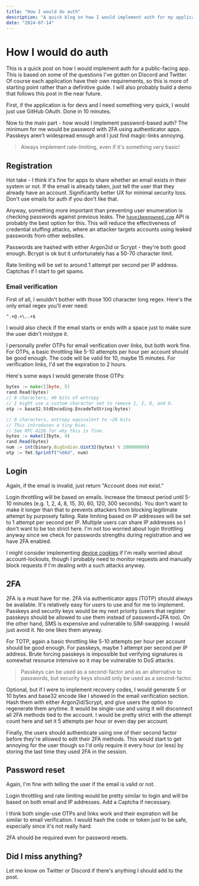 ```yaml
---
title: "How I would do auth"
description: "A quick blog on how I would implement auth for my applications."
date: "2024-07-14"
---
```


# How I would do auth

This is a quick post on how I would implement auth for a public-facing app. This is based on some of the questions I've gotten on Discord and Twitter. Of course each application have their own requirements, so this is more of starting point rather than a definitive guide. I will also probably build a demo that follows this post in the near future.

First, if the application is for devs and I need something very quick, I would just use GitHub OAuth. Done in 10 minutes.

Now to the main part - how would I implement password-based auth? The minimum for me would be password with 2FA using authenticator apps. Passkeys aren't widespread enough and I just find magic-links annoying.

> Always implement rate-limiting, even if it's something very basic!

## Registration

Hot take - I think it's fine for apps to share whether an email exists in their system or not. If the email is already taken, just tell the user that they already have an account. Significantly better UX for minimal security loss. Don't use emails for auth if you don't like that.

Anyway, something more important than preventing user enumeration is checking passwords against previous leaks. The [`haveibeenpwned.com`](https://haveibeenpwned.com) API is probably the best option for this. This will reduce the effectiveness of credential stuffing attacks, where an attacker targets accounts using leaked passwords from other websites.

Passwords are hashed with either Argon2id or Scrypt - they're both good enough. Bcrypt is ok but it unfortunately has a 50-70 character limit.

Rate limiting will be set to around 1 attempt per second per IP address. Captchas if I start to get spams.

### Email verification

First of all, I wouldn't bother with those 100 character long regex. Here's the only email regex you'll ever need:

```
^.+@.+\..+$
```

I would also check if the email starts or ends with a space just to make sure the user didn't mistype it.

I personally prefer OTPs for email verification over links, but both work fine. For OTPs, a basic throttling like 5-10 attempts per hour per account should be good enough. The code will be valid for 10, maybe 15 minutes. For verification links, I'd set the expiration to 2 hours.

Here's some ways I would generate those OTPs:

```go
bytes := make([]byte, 5)
rand.Read(bytes)
// 8 characters, 40 bits of entropy
// I might use a custom character set to remove 1, I, 0, and O.
otp := base32.StdEncoding.EncodeToString(bytes)
```

```ts
// 8 characters, entropy equivalent to ~26 bits
// This introduces a tiny bias.
// See RFC 4226 for why this is fine.
bytes := make([]byte, 4)
rand.Read(bytes)
num := int(binary.BigEndian.Uint32(bytes) % 100000000)
otp := fmt.Sprintf("%08d", num)
```

## Login

Again, if the email is invalid, just return "Account does not exist."

Login throttling will be based on emails. Increase the timeout period until 5-10 minutes (e.g. 1, 2, 4, 8, 15, 30, 60, 120, 300 seconds). You don't want to make it longer than that to prevents attackers from blocking legitimate attempt by purposely failing. Rate limiting based on IP addresses will be set to 1 attempt per second per IP. Multiple users can share IP addresses so I don't want to be too strict here. I'm not too worried about login throttling anyway since we check for passwords strengths during registration and we have 2FA enabled.

I might consider implementing [device cookies](https://owasp.org/www-community/Slow_Down_Online_Guessing_Attacks_with_Device_Cookies) if I'm really worried about account-lockouts, though I probably need to monitor requests and manually block requests if I'm dealing with a such attacks anyway.

## 2FA

2FA is a must have for me. 2FA via authenticator apps (TOTP) should always be available. It's relatively easy for users to use and for me to implement. Passkeys and security keys would be my next priority (users that register passkeys should be allowed to use them instead of password+2FA too). On the other hand, SMS is expensive and vulnerable to SIM-swapping. I would just avoid it. No one likes them anyway.

For TOTP, again a basic throttling like 5-10 attempts per hour per account should be good enough. For passkeys, maybe 1 attempt per second per IP address. Brute forcing passkeys is impossible but verifying signatures is somewhat resource intensive so it may be vulnerable to DoS attacks.

> Passkeys can be used as a second-factor and as an alternative to passwords, but security keys should only be used as a second-factor.

Optional, but if I were to implement recovery codes, I would generate 5 or 10 bytes and base32 encode like I showed in the email verification section. Hash them with either Argon2id/Scrypt, and give users the option to regenerate them anytime. It would be single-use and using it will disconnect all 2FA methods tied to the account. I would be pretty strict with the attempt count here and set it 5 attempts per hour or even day per account.

Finally, the users should authenticate using one of their second factor before they're allowed to edit their 2FA methods. This would start to get annoying for the user though so I'd only require it every hour (or less) by storing the last time they used 2FA in the session.

## Password reset

Again, I'm fine with telling the user if the email is valid or not.

Login throttling and rate limiting would be pretty similar to login and will be based on both email and IP addresses. Add a Captcha if necessary.

I think both single-use OTPs and links work and their expiration will be similar to email verification. I would hash the code or token just to be safe, especially since it's not really hard.

2FA should be required even for password resets.

## Did I miss anything?

Let me know on Twitter or Discord if there's anything I should add to the post.